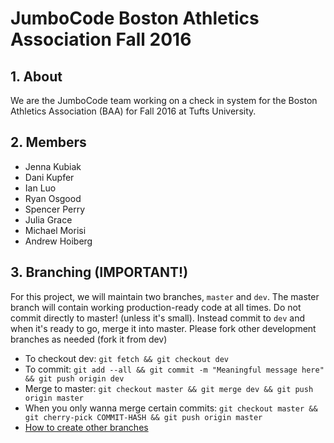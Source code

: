 # JumboCode Boston Athletics Association Fall 2016


## 1. About

We are the JumboCode team working on a check in system for the Boston Athletics Association (BAA) for Fall 2016 at Tufts University.

## 2. Members

* Jenna Kubiak
* Dani Kupfer
* Ian Luo
* Ryan Osgood
* Spencer Perry
* Julia Grace
* Michael Morisi
* Andrew Hoiberg

## 3. Branching (IMPORTANT!)

For this project, we will maintain two branches, `master` and `dev`. The master branch will contain working production-ready code at all times. Do not commit directly to master! (unless it's small). Instead commit to `dev` and when it's ready to go, merge it into master. Please fork other development branches as needed (fork it from dev)

* To checkout dev: `git fetch && git checkout dev`
* To commit: `git add --all && git commit -m "Meaningful message here" && git push origin dev`
* Merge to master: `git checkout master && git merge dev && git push origin master`
* When you only wanna merge certain commits: `git checkout master && git cherry-pick COMMIT-HASH && git push origin master`
* [How to create other branches](http://stackoverflow.com/questions/1519006/how-do-you-create-a-remote-git-branch)


